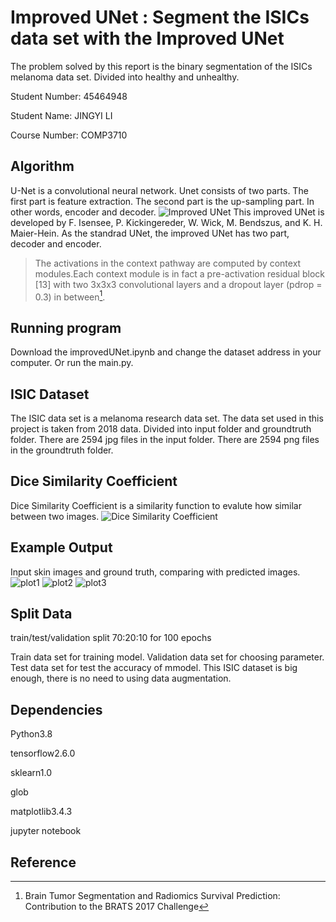 # Improved UNet : Segment the ISICs data set with the Improved UNet
The problem solved by this report is the binary segmentation of the ISICs melanoma data set. Divided into healthy and unhealthy.

Student Number: 45464948

Student Name: JINGYI LI

Course Number: COMP3710

## Algorithm
U-Net is a convolutional neural network. Unet consists of two parts. The first part is feature extraction. The second part is the up-sampling part. In other words, encoder and decoder.
![Improved UNet](https://github.com/unicorn10086/PatternFlow/blob/topic-recognition/recognition/45464948-ISICs-UNet/images/improvedunet.png)
This improved UNet is developed by F. Isensee, P. Kickingereder, W. Wick, M. Bendszus, and K. H. Maier-Hein. As the standrad UNet, the improved UNet has two part, decoder and encoder.
>The activations in the context pathway are computed by context modules.Each context module is in fact a pre-activation residual block [13] with two 3x3x3 convolutional layers and a dropout layer (pdrop = 0.3) in between[^1].

## Running program
Download the improvedUNet.ipynb and change the dataset address in your computer.
Or run the main.py.

## ISIC Dataset
The ISIC data set is a melanoma research data set. The data set used in this project is taken from 2018 data. Divided into input folder and groundtruth folder. There are 2594 jpg files in the input folder. There are 2594 png files in the groundtruth folder.

## Dice Similarity Coefficient
Dice Similarity Coefficient is a similarity function to evalute how similar between two images.
![Dice Similarity Coefficient](https://github.com/unicorn10086/PatternFlow/blob/topic-recognition/recognition/45464948-ISICs-UNet/images/dice.png)

## Example Output
Input skin images and ground truth, comparing with predicted images.
![plot1](https://github.com/unicorn10086/PatternFlow/blob/topic-recognition/recognition/45464948-ISICs-UNet/images/plot1.png)
![plot2](https://github.com/unicorn10086/PatternFlow/blob/topic-recognition/recognition/45464948-ISICs-UNet/images/plot2.png)
![plot3](https://github.com/unicorn10086/PatternFlow/blob/topic-recognition/recognition/45464948-ISICs-UNet/images/plot1.png)

## Split Data 
train/test/validation split 70:20:10  for 100 epochs

Train data set for training model. Validation data set for choosing parameter. Test data set for test the accuracy of mmodel. This ISIC dataset is big enough, there is no need to using data augmentation.

## Dependencies
Python3.8

tensorflow2.6.0

sklearn1.0

glob

matplotlib3.4.3

jupyter notebook

## Reference
[^1]: Brain Tumor Segmentation and Radiomics Survival Prediction: Contribution to the BRATS 2017 Challenge

